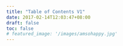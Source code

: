 ```yaml
---
title: "Table of Contents V1"
date: 2017-02-14T12:03:47+08:00
draft: false
toc: false
# featured_image: '/images/amsohappy.jpg'
---
```



